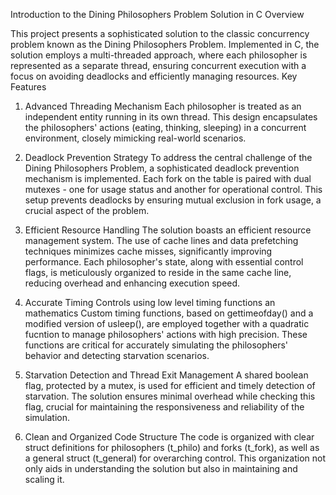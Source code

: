Introduction to the Dining Philosophers Problem Solution in C
Overview

This project presents a sophisticated solution to the classic concurrency problem known as the Dining Philosophers Problem. Implemented in C, the solution employs a multi-threaded approach, where each philosopher is represented as a separate thread, ensuring concurrent execution with a focus on avoiding deadlocks and efficiently managing resources.
Key Features

1. Advanced Threading Mechanism
Each philosopher is treated as an independent entity running in its own thread. This design encapsulates the philosophers' actions (eating, thinking, sleeping) in a concurrent environment, closely mimicking real-world scenarios.

2. Deadlock Prevention Strategy
To address the central challenge of the Dining Philosophers Problem, a sophisticated deadlock prevention mechanism is implemented. Each fork on the table is paired with dual mutexes - one for usage status and another for operational control. This setup prevents deadlocks by ensuring mutual exclusion in fork usage, a crucial aspect of the problem.

3. Efficient Resource Handling
The solution boasts an efficient resource management system. The use of cache lines and data prefetching techniques minimizes cache misses, significantly improving performance. Each philosopher's state, along with essential control flags, is meticulously organized to reside in the same cache line, reducing overhead and enhancing execution speed.

4. Accurate Timing Controls using low level timing functions an mathematics
Custom timing functions, based on gettimeofday() and a modified version of usleep(), are employed together with a quadratic fucntion to manage philosophers' actions with high precision. These functions are critical for accurately simulating the philosophers' behavior and detecting starvation scenarios.

5. Starvation Detection and Thread Exit Management
A shared boolean flag, protected by a mutex, is used for efficient and timely detection of starvation. The solution ensures minimal overhead while checking this flag, crucial for maintaining the responsiveness and reliability of the simulation.

6. Clean and Organized Code Structure
The code is organized with clear struct definitions for philosophers (t_philo) and forks (t_fork), as well as a general struct (t_general) for overarching control. This organization not only aids in understanding the solution but also in maintaining and scaling it.

